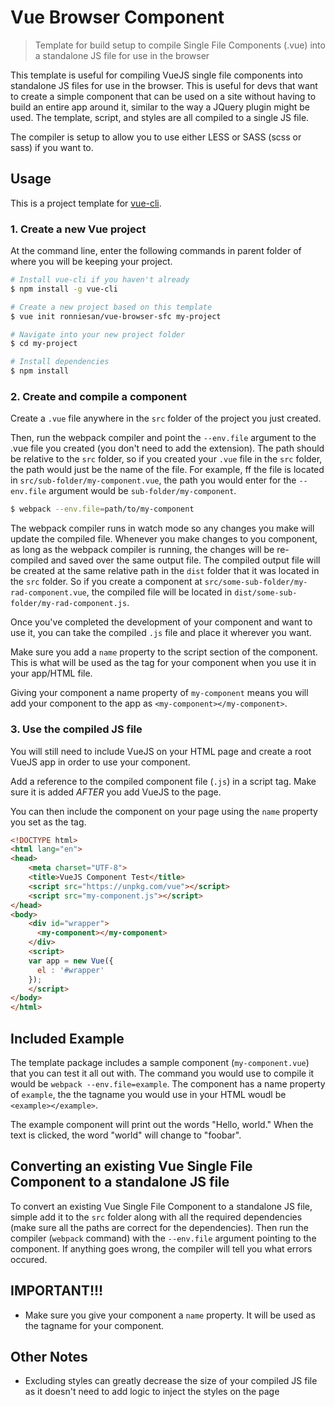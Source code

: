 # Vue Browser Component

> Template for build setup to compile Single File Components (.vue) into a standalone JS file for use in the browser

This template is useful for compiling VueJS single file components into standalone JS files for use in the browser. This is useful for devs that want to create a simple component that can be used on a site without having to build an entire app around it, similar to the way a JQuery plugin might be used. The template, script, and styles are all compiled to a single JS file.

The compiler is setup to allow you to use either LESS or SASS (scss or sass) if you want to.

## Usage

This is a project template for [vue-cli](https://github.com/vuejs/vue-cli).

### 1. Create a new Vue project

At the command line, enter the following commands in parent folder of where you will be keeping your project.

``` bash
# Install vue-cli if you haven't already
$ npm install -g vue-cli

# Create a new project based on this template
$ vue init ronniesan/vue-browser-sfc my-project

# Navigate into your new project folder
$ cd my-project

# Install dependencies
$ npm install
```

### 2. Create and compile a component

Create a `.vue` file anywhere in the `src` folder of the project you just created.

Then, run the webpack compiler and point the `--env.file` argument to the .vue file you created (you don't need to add the extension). The path should be relative to the `src` folder, so if you created your `.vue` file in the `src` folder, the path would just be the name of the file.  For example, ff the file is located in `src/sub-folder/my-component.vue`, the path you would enter for the `--env.file` argument would be `sub-folder/my-component`.

``` bash
$ webpack --env.file=path/to/my-component
```

The webpack compiler runs in watch mode so any changes you make will update the compiled file. Whenever you make changes to you component, as long as the webpack compiler is running, the changes will be re-compiled and saved over the same output file. The compiled output file will be created at the same relative path in the `dist` folder that it was located in the `src` folder. So if you create a component at `src/some-sub-folder/my-rad-component.vue`, the compiled file will be located in `dist/some-sub-folder/my-rad-component.js`.

Once you've completed the development of your component and want to use it, you can take the compiled `.js` file and place it wherever you want.

Make sure you add a `name` property to the script section of the component. This is what will be used as the tag for your component when you use it in your app/HTML file.

Giving your component a name property of `my-component` means you will add your component to the app as `<my-component></my-component>`.

### 3. Use the compiled JS file

You will still need to include VueJS on your HTML page and create a root VueJS app in order to use your component.

Add a reference to the compiled component file (`.js`) in a script tag. Make sure it is added _AFTER_ you add VueJS to the page.

You can then include the component on your page using the `name` property you set as the tag.

``` html
<!DOCTYPE html>
<html lang="en">
<head>
    <meta charset="UTF-8">
    <title>VueJS Component Test</title>
    <script src="https://unpkg.com/vue"></script>
    <script src="my-component.js"></script>
</head>
<body>
    <div id="wrapper">
      <my-component></my-component>
    </div>
    <script>
    var app = new Vue({
      el : '#wrapper'
    });
    </script>
</body>
</html>
```

## Included Example
The template package includes a sample component (`my-component.vue`) that you can test it all out with. The command you would use to compile it would be `webpack --env.file=example`. The component has a name property of `example`, the the tagname you would use in your HTML woudl be `<example></example>`.

The example component will print out the words "Hello, world."  When the text is clicked, the word "world" will change to "foobar".

## Converting an existing Vue Single File Component to a standalone JS file
To convert an existing Vue Single File Component to a standalone JS file, simple add it to the `src` folder along with all the required dependencies (make sure all the paths are correct for the dependencies).  Then run the compiler (`webpack` command) with the `--env.file` argument pointing to the component. If anything goes wrong, the compiler will tell you what errors occured.

## IMPORTANT!!!

* Make sure you give your component a `name` property. It will be used as the tagname for your component.

## Other Notes

* Excluding styles can greatly decrease the size of your compiled JS file as it doesn't need to add logic to inject the styles on the page
